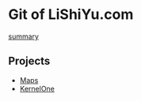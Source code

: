 # Git of LiShiYu.com

[summary](https://profile-summary-for-github.com/user/shiyuli)

## Projects
- [Maps](http://lishiyu.com/maps/)
- [KernelOne](http://git.lishiyu.com/KernelOne/)
